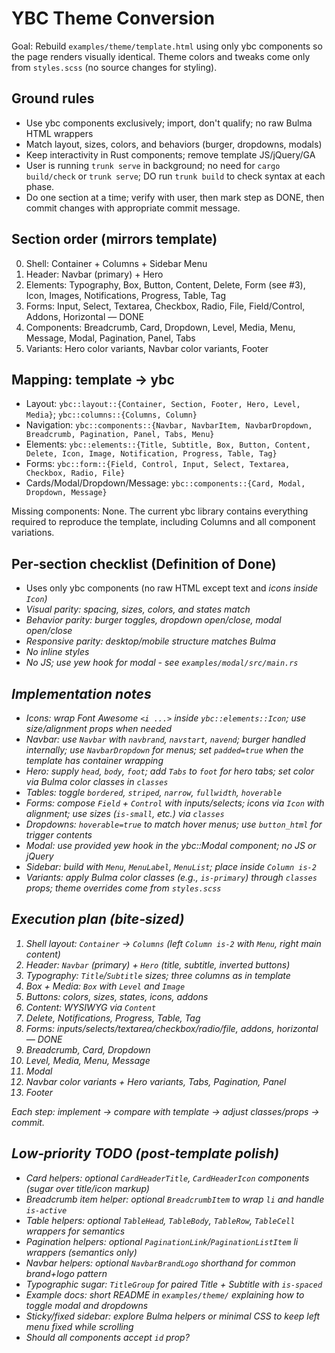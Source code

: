 # YBC Theme Conversion

Goal: Rebuild `examples/theme/template.html` using only ybc components so the page renders visually identical. Theme colors and tweaks come only from `styles.scss` (no source changes for styling).

## Ground rules
- Use ybc components exclusively; import, don't qualify; no raw Bulma HTML wrappers
- Match layout, sizes, colors, and behaviors (burger, dropdowns, modals)
- Keep interactivity in Rust components; remove template JS/jQuery/GA
- User is running `trunk serve` in background; no need for `cargo build/check` or `trunk serve`; DO run `trunk build` to check syntax at each phase.
- Do one section at a time; verify with user, then mark step as DONE, then commit changes with appropriate commit message.

## Section order (mirrors template)
0. Shell: Container + Columns + Sidebar Menu
1. Header: Navbar (primary) + Hero
2. Elements: Typography, Box, Button, Content, Delete, Form (see #3), Icon, Images, Notifications, Progress, Table, Tag
3. Forms: Input, Select, Textarea, Checkbox, Radio, File, Field/Control, Addons, Horizontal — DONE
4. Components: Breadcrumb, Card, Dropdown, Level, Media, Menu, Message, Modal, Pagination, Panel, Tabs
5. Variants: Hero color variants, Navbar color variants, Footer

## Mapping: template → ybc
- Layout: `ybc::layout::{Container, Section, Footer, Hero, Level, Media}`; `ybc::columns::{Columns, Column}`
- Navigation: `ybc::components::{Navbar, NavbarItem, NavbarDropdown, Breadcrumb, Pagination, Panel, Tabs, Menu}`
- Elements: `ybc::elements::{Title, Subtitle, Box, Button, Content, Delete, Icon, Image, Notification, Progress, Table, Tag}`
- Forms: `ybc::form::{Field, Control, Input, Select, Textarea, Checkbox, Radio, File}`
- Cards/Modal/Dropdown/Message: `ybc::components::{Card, Modal, Dropdown, Message}`

Missing components: None. The current ybc library contains everything required to reproduce the template, including Columns and all component variations.

## Per‑section checklist (Definition of Done)
- Uses only ybc components (no raw HTML except text and <i> icons inside `Icon`)
- Visual parity: spacing, sizes, colors, and states match
- Behavior parity: burger toggles, dropdown open/close, modal open/close
- Responsive parity: desktop/mobile structure matches Bulma
- No inline styles
- No JS; use yew hook for modal - see `examples/modal/src/main.rs`

## Implementation notes
- Icons: wrap Font Awesome `<i ...>` inside `ybc::elements::Icon`; use size/alignment props when needed
- Navbar: use `Navbar` with `navbrand`, `navstart`, `navend`; burger handled internally; use `NavbarDropdown` for menus; set `padded=true` when the template has container wrapping
- Hero: supply `head`, `body`, `foot`; add `Tabs` to `foot` for hero tabs; set color via Bulma color classes in `classes`
- Tables: toggle `bordered`, `striped`, `narrow`, `fullwidth`, `hoverable`
- Forms: compose `Field` + `Control` with inputs/selects; icons via `Icon` with alignment; use sizes (`is-small`, etc.) via `classes`
- Dropdowns: `hoverable=true` to match hover menus; use `button_html` for trigger contents
- Modal: use provided yew hook in the ybc::Modal component; no JS or jQuery
- Sidebar: build with `Menu`, `MenuLabel`, `MenuList`; place inside `Column is-2`
- Variants: apply Bulma color classes (e.g., `is-primary`) through `classes` props; theme overrides come from `styles.scss`

## Execution plan (bite‑sized)
1) Shell layout: `Container` → `Columns` (left `Column is-2` with `Menu`, right main content)
2) Header: `Navbar` (primary) + `Hero` (title, subtitle, inverted buttons)
3) Typography: `Title`/`Subtitle` sizes; three columns as in template
4) Box + Media: `Box` with `Level` and `Image`
5) Buttons: colors, sizes, states, icons, addons
6) Content: WYSIWYG via `Content`
7) Delete, Notifications, Progress, Table, Tag
8) Forms: inputs/selects/textarea/checkbox/radio/file, addons, horizontal — DONE
9) Breadcrumb, Card, Dropdown
10) Level, Media, Menu, Message
11) Modal
12) Navbar color variants + Hero variants, Tabs, Pagination, Panel
13) Footer

Each step: implement → compare with template → adjust classes/props → commit.

## Low‑priority TODO (post‑template polish)
- Card helpers: optional `CardHeaderTitle`, `CardHeaderIcon` components (sugar over title/icon markup)
- Breadcrumb item helper: optional `BreadcrumbItem` to wrap `li` and handle `is-active`
- Table helpers: optional `TableHead`, `TableBody`, `TableRow`, `TableCell` wrappers for semantics
- Pagination helpers: optional `PaginationLink`/`PaginationListItem` li wrappers (semantics only)
- Navbar helpers: optional `NavbarBrandLogo` shorthand for common brand+logo pattern
- Typographic sugar: `TitleGroup` for paired Title + Subtitle with `is-spaced`
- Example docs: short README in `examples/theme/` explaining how to toggle modal and dropdowns
 - Sticky/fixed sidebar: explore Bulma helpers or minimal CSS to keep left menu fixed while scrolling
- Should all components accept `id` prop?
